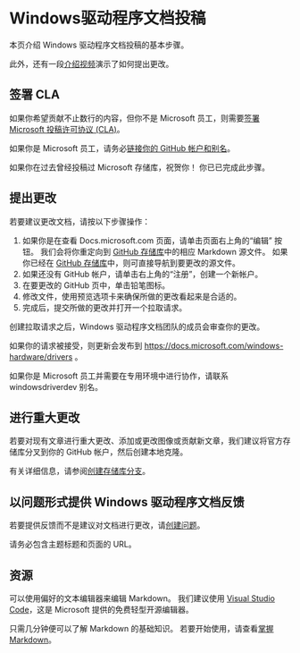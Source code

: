 # <a name="contributing-to-windows-driver-documentation"></a>Windows驱动程序文档投稿

本页介绍 Windows 驱动程序文档投稿的基本步骤。

此外，还有一段[介绍视频](https://channel9.msdn.com/Blogs/WinHEC/Contributing-to-MSDN-and-TechNet-Documentation)演示了如何提出更改。

## <a name="sign-a-cla"></a>签署 CLA

如果你希望贡献不止数行的内容，但你不是 Microsoft 员工，则需要[签署 Microsoft 投稿许可协议 (CLA)](https://cla.microsoft.com/)。 

如果你是 Microsoft 员工，请务必[链接你的 GitHub 帐户和别名](https://opensource.microsoft.com/link)。

如果你在过去曾经投稿过 Microsoft 存储库，祝贺你！ 你已已完成此步骤。


## <a name="proposing-a-change"></a>提出更改

若要建议更改文档，请按以下步骤操作：

1. 如果你是在查看 Docs.microsoft.com 页面，请单击页面右上角的“编辑”  按钮。  我们会将你重定向到 [GitHub 存储库](https://github.com/MicrosoftDocs/windows-driver-docs)中的相应 Markdown 源文件。  如果你已经在 [GitHub 存储库](https://github.com/MicrosoftDocs/windows-driver-docs)中，则可直接导航到要更改的源文件。
2. 如果还没有 GitHub 帐户，请单击右上角的“注册”，创建一个新帐户。 
3. 在要更改的 GitHub 页中，单击铅笔图标。
4. 修改文件，使用预览选项卡来确保所做的更改看起来是合适的。
5. 完成后，提交所做的更改并打开一个拉取请求。

创建拉取请求之后，Windows 驱动程序文档团队的成员会审查你的更改。 

如果你的请求被接受，则更新会发布到 https://docs.microsoft.com/windows-hardware/drivers 。

如果你是 Microsoft 员工并需要在专用环境中进行协作，请联系 windowsdriverdev 别名。

## <a name="making-more-substantial-changes"></a>进行重大更改

若要对现有文章进行重大更改、添加或更改图像或贡献新文章，我们建议将官方存储库分叉到你的 GitHub 帐户，然后创建本地克隆。

有关详细信息，请参阅[创建存储库分支](https://help.github.com/articles/fork-a-repo/)。

## <a name="using-issues-to-provide-feedback-on-windows-driver-documentation"></a>以问题形式提供 Windows 驱动程序文档反馈

若要提供反馈而不是建议对文档进行更改，请[创建问题](https://github.com/MicrosoftDocs/windows-driver-docs/issues)。

请务必包含主题标题和页面的 URL。

## <a name="resources"></a>资源

可以使用偏好的文本编辑器来编辑 Markdown。  我们建议使用 [Visual Studio Code](https://code.visualstudio.com/)，这是 Microsoft 提供的免费轻型开源编辑器。

只需几分钟便可以了解 Markdown 的基础知识。  若要开始使用，请查看[掌握 Markdown](https://guides.github.com/features/mastering-markdown/)。
